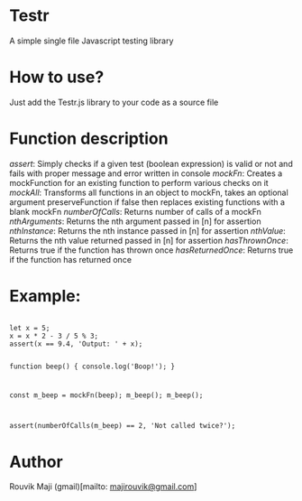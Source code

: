 # Testr
A simple single file Javascript testing library

# How to use?
Just add the Testr.js library to your code as a source file
<code><script src="PATH_TO_WORK_DIR/Testr.js"></script></code>

# Function description
*assert*: Simply checks if a given test (boolean expression) is valid or not and fails with proper message and error written in console
*mockFn*: Creates a mockFunction for an existing function to perform various checks on it
*mockAll*: Transforms all functions in an object to mockFn, takes an optional argument preserveFunction if false then replaces existing functions with a blank mockFn
*numberOfCalls*: Returns number of calls of a mockFn
*nthArguments*: Returns the nth argument passed in [n] for assertion
*nthInstance*: Returns the nth instance passed in [n] for assertion
*nthValue*: Returns the nth value returned passed in [n] for assertion
*hasThrownOnce*: Returns true if the function has thrown once
*hasReturnedOnce*: Returns true if the function has returned once

# Example:
<code>
let x = 5;
x = x * 2 - 3 / 5 % 3;
assert(x == 9.4, 'Output: ' + x);
  
function beep() {
  console.log('Boop!');
}
  
const m_beep = mockFn(beep);
m_beep();
m_beep();
  
assert(numberOfCalls(m_beep) == 2, 'Not called twice?');
</code>

# Author
Rouvik Maji (gmail)[mailto: majirouvik@gmail.com]
